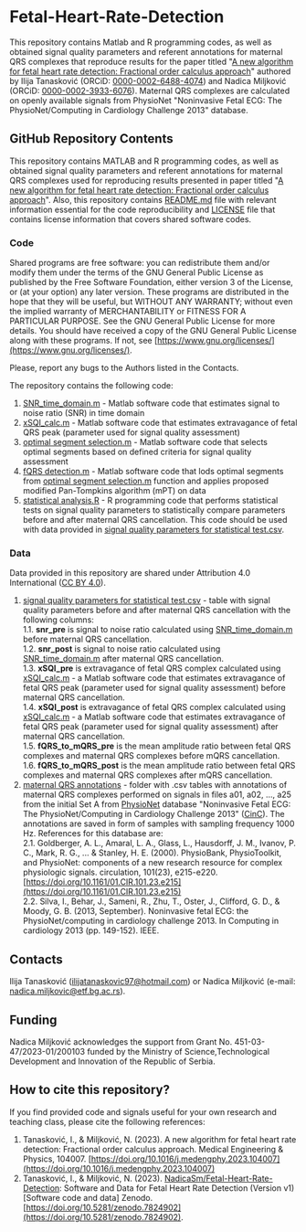 # Fetal-Heart-Rate-Detection
This repository contains Matlab and R programming codes, as well as obtained signal quality parameters and referent annotations for maternal QRS complexes that reproduce results for the paper titled "[A new algorithm for fetal heart rate detection: Fractional order calculus approach](https://www.sciencedirect.com/science/article/abs/pii/S1350453323000620)" authored by Ilija Tanasković (ORCiD: [0000-0002-6488-4074](https://orcid.org/0000-0002-6488-4074)) and Nadica Miljković (ORCiD: [0000-0002-3933-6076](https://orcid.org/0000-0002-3933-6076)). Maternal QRS complexes are calculated on openly available signals from PhysioNet "Noninvasive Fetal ECG: The PhysioNet/Computing in Cardiology Challenge 2013" database. 

## GitHub Repository Contents
This repository contains MATLAB and R programming codes, as well as obtained signal quality parameters and referent annotations for maternal QRS complexes used for reproducing results presented in paper titled "[A new algorithm for fetal heart rate detection: Fractional order calculus approach](https://www.sciencedirect.com/science/article/abs/pii/S1350453323000620)".
Also, this repository contains [README.md](https://github.com/NadicaSm/Fetal-Heart-Rate-Detection/blob/main/README.md) file with relevant information essential for the code reproducibility and [LICENSE](https://github.com/NadicaSm/Fetal-Heart-Rate-Detection/blob/main/LICENSE) file that contains license information that covers shared software codes.

### Code
Shared programs are free software: you can redistribute them and/or modify them under the terms of the GNU General Public License as published by the Free Software Foundation, either version 3 of the License, or (at your option) any later version. These programs are distributed in the hope that they will be useful, but WITHOUT ANY WARRANTY; without even the implied warranty of MERCHANTABILITY or FITNESS FOR A PARTICULAR PURPOSE. See the GNU General Public License for more details. You should have received a copy of the GNU General Public License along with these programs. If not, see [https://www.gnu.org/licenses/](https://www.gnu.org/licenses/).

Please, report any bugs to the Authors listed in the Contacts.

The repository contains the following code:
1) [SNR_time_domain.m](https://github.com/NadicaSm/Fetal-Heart-Rate-Detection/blob/main/SNR_time_domain.m) - Matlab software code that estimates signal to noise ratio (SNR) in time domain
2) [xSQI_calc.m](https://github.com/NadicaSm/Fetal-Heart-Rate-Detection/blob/main/xSQI_calc.m) - Matlab software code that estimates extravagance of fetal QRS peak (parameter used for signal quality assessment)
3) [optimal segment selection.m](https://github.com/NadicaSm/Fetal-Heart-Rate-Detection/blob/main/optimal%20segment%20selection.m) - Matlab software code that selects optimal segments based on defined criteria for signal quality assessment
4) [fQRS detection.m](https://github.com/NadicaSm/Fetal-Heart-Rate-Detection/blob/main/fQRS%20detection.m) - Matlab software code that lods optimal segments from [optimal segment selection.m](https://github.com/NadicaSm/Fetal-Heart-Rate-Detection/blob/main/optimal%20segment%20selection.m) function and applies proposed modified Pan-Tompkins algorithm (mPT) on data
5) [statistical analysis.R](https://github.com/NadicaSm/Fetal-Heart-Rate-Detection/blob/main/statistical%20analysis.R) - R programming code that performs statistical tests on signal quality parameters to statistically compare parameters before and after maternal QRS cancellation. This code should be used with data provided in [signal quality parameters for statistical test.csv](https://github.com/NadicaSm/Fetal-Heart-Rate-Detection/blob/main/signal%20quality%20parameters%20for%20statistical%20test.csv).

### Data
Data provided in this repository are shared under Attribution 4.0 International ([CC BY 4.0](https://creativecommons.org/licenses/by/4.0/)). 

1) [signal quality parameters for statistical test.csv](https://github.com/NadicaSm/Fetal-Heart-Rate-Detection/blob/main/signal%20quality%20parameters%20for%20statistical%20test.csv) - table with signal quality parameters before and after maternal QRS cancellation with the following columns:<br>
                1.1. **snr_pre** is signal to noise ratio calculated using [SNR_time_domain.m](https://github.com/NadicaSm/Fetal-Heart-Rate-Detection/blob/main/SNR_time_domain.m) before maternal QRS cancellation.<br>
                1.2. **snr_post** is signal to noise ratio calculated using [SNR_time_domain.m](https://github.com/NadicaSm/Fetal-Heart-Rate-Detection/blob/main/SNR_time_domain.m) after maternal QRS cancellation.<br>
                1.3. **xSQI_pre** is extravagance of fetal QRS complex calculated using [xSQI_calc.m](https://github.com/NadicaSm/Fetal-Heart-Rate-Detection/blob/main/xSQI_calc.m) - a Matlab software code that estimates extravagance of fetal QRS peak (parameter used for signal quality assessment) before maternal QRS cancellation.<br>
                1.4. **xSQI_post** is extravagance of fetal QRS complex calculated using [xSQI_calc.m](https://github.com/NadicaSm/Fetal-Heart-Rate-Detection/blob/main/xSQI_calc.m) - a Matlab software code that estimates extravagance of fetal QRS peak (parameter used for signal quality assessment) after maternal QRS cancellation.<br>
                1.5. **fQRS_to_mQRS_pre** is the mean amplitude ratio between fetal QRS complexes and maternal QRS complexes before mQRS cancellation.<br>
                1.6. **fQRS_to_mQRS_post** is the mean amplitude ratio between fetal QRS complexes and maternal QRS complexes after mQRS cancellation.<br>
2) [maternal QRS annotations](https://github.com/NadicaSm/Fetal-Heart-Rate-Detection/tree/main/maternal%20QRS%20annotations) - folder with .csv tables with annotations of maternal QRS complexes performed on signals in files a01, a02, ..., a25 from the initial Set A from [PhysioNet](https://physionet.org/) database "Noninvasive Fetal ECG: The PhysioNet/Computing in Cardiology Challenge 2013" ([CinC](https://physionet.org/content/challenge-2013/1.0.0/)). The annotations are saved in form of samples with sampling frequency 1000 Hz. References for this database are:<br>
                2.1. Goldberger, A. L., Amaral, L. A., Glass, L., Hausdorff, J. M., Ivanov, P. C., Mark, R. G., ... & Stanley, H. E. (2000). PhysioBank, PhysioToolkit, and PhysioNet: components of a new research resource for complex physiologic signals. circulation, 101(23), e215-e220. [https://doi.org/10.1161/01.CIR.101.23.e215](https://doi.org/10.1161/01.CIR.101.23.e215)<br>
                2.2. Silva, I., Behar, J., Sameni, R., Zhu, T., Oster, J., Clifford, G. D., & Moody, G. B. (2013, September). Noninvasive fetal ECG: the PhysioNet/computing in cardiology challenge 2013. In Computing in cardiology 2013 (pp. 149-152). IEEE.

## Contacts
Ilija Tanasković ([ilijatanaskovic97@hotmail.com](mailto:ilijatanaskovic97@hotmail.com)) or Nadica Miljković (e-mail: [nadica.miljkovic@etf.bg.ac.rs](mailto:nadica.miljkovic@etf.bg.ac.rs)).

## Funding
Nadica Miljković acknowledges the support from Grant No. 451-03-47/2023-01/200103 funded by the Ministry of Science,Technological Development and Innovation of the Republic of Serbia.

## How to cite this repository?
If you find provided code and signals useful for your own research and teaching class, please cite the following references:
1) Tanasković, I., & Miljković, N. (2023). A new algorithm for fetal heart rate detection: Fractional order calculus approach. Medical Engineering & Physics, 104007. [https://doi.org/10.1016/j.medengphy.2023.104007](https://doi.org/10.1016/j.medengphy.2023.104007)
2) Tanasković, I., & Miljković, N. (2023). [NadicaSm/Fetal-Heart-Rate-Detection](https://github.com/NadicaSm/Fetal-Heart-Rate-Detection): Software and Data for Fetal Heart Rate Detection (Version v1) [Software code and data] Zenodo. [https://doi.org/10.5281/zenodo.7824902](https://doi.org/10.5281/zenodo.7824902).

